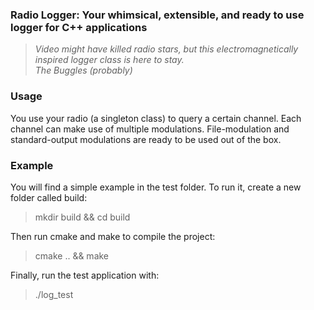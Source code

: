 ### Radio Logger: Your whimsical, extensible, and ready to use logger for C++ applications
> *Video might have killed radio stars, but this electromagnetically inspired logger class is here to stay.*
> <br><cite> The Buggles (probably) </cite>

### Usage
You use your radio (a singleton class) to query a certain channel.
Each channel can make use of multiple modulations.
File-modulation and standard-output modulations are ready to be used out of the box.

### Example
You will find a simple example in the test folder.
To run it, create a new folder called build:

> mkdir build && cd build

Then run cmake and make to compile the project:

> cmake .. && make

Finally, run the test application with:

> ./log_test
